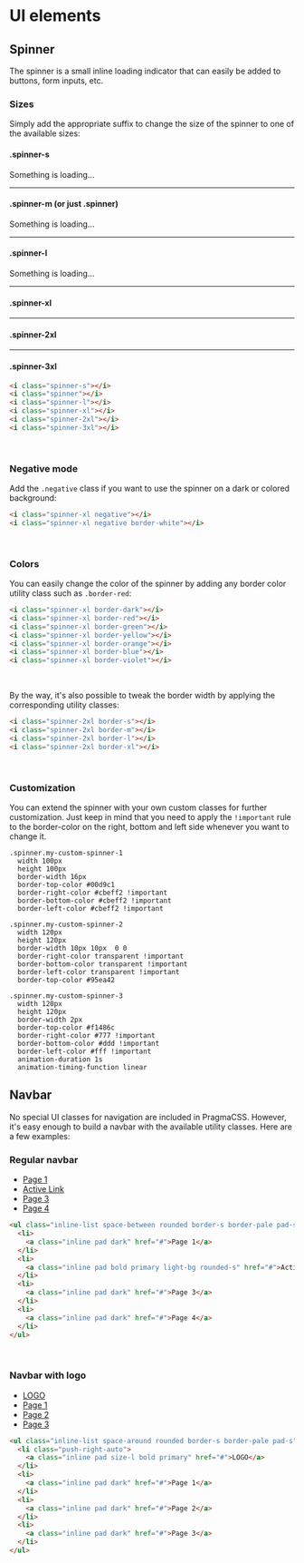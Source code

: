 # UI elements


## Spinner

The spinner is a small inline loading indicator that can easily be added to buttons, form inputs, etc.


### Sizes

Simply add the appropriate suffix to change the size of the spinner to one of the available sizes:

#### .spinner-s
<i class="spinner-s"></i> <span class="size-s">Something is loading...</span>

---

#### .spinner-m (or just .spinner)
<i class="spinner"></i> Something is loading...

---

#### .spinner-l
<i class="spinner-l"></i> <span class="big">Something is loading...</span>

---

#### .spinner-xl
<i class="spinner-xl"></i>

---

#### .spinner-2xl
<i class="spinner-2xl"></i>

---

#### .spinner-3xl
<i class="spinner-3xl"></i>

```html
<i class="spinner-s"></i>
<i class="spinner"></i>
<i class="spinner-l"></i>
<i class="spinner-xl"></i>
<i class="spinner-2xl"></i>
<i class="spinner-3xl"></i>
```

<br>

### Negative mode

Add the `.negative` class if you want to use the spinner on a dark or colored background:

<div class="dark-bg pad rounded center space-evenly">
  <i class="spinner-xl negative"></i>
  <i class="spinner-xl negative border-white"></i>
</div>

```html
<i class="spinner-xl negative"></i>
<i class="spinner-xl negative border-white"></i>
```

<br>

### Colors

You can easily change the color of the spinner by adding any border color utility class such as
`.border-red`:

<div class="space-evenly wrap push-v-xl">
  <i class="spinner-xl border-dark"></i>
  <i class="spinner-xl border-red"></i>
  <i class="spinner-xl border-green"></i>
  <i class="spinner-xl border-yellow"></i>
  <i class="spinner-xl border-orange"></i>
  <i class="spinner-xl border-blue"></i>
  <i class="spinner-xl border-violet"></i>
</div>

```html
<i class="spinner-xl border-dark"></i>
<i class="spinner-xl border-red"></i>
<i class="spinner-xl border-green"></i>
<i class="spinner-xl border-yellow"></i>
<i class="spinner-xl border-orange"></i>
<i class="spinner-xl border-blue"></i>
<i class="spinner-xl border-violet"></i>
```

<br>

By the way, it's also possible to tweak the border width by applying the corresponding utility classes:

<div class="space-evenly wrap push-v-xl">
  <i class="spinner-2xl border-primary border-s"></i>
  <i class="spinner-2xl border-primary border-m"></i>
  <i class="spinner-2xl border-primary border-l"></i>
  <i class="spinner-2xl border-primary border-xl"></i>
</div>

```html
<i class="spinner-2xl border-s"></i>
<i class="spinner-2xl border-m"></i>
<i class="spinner-2xl border-l"></i>
<i class="spinner-2xl border-xl"></i>
```

<br>

### Customization

You can extend the spinner with your own custom classes for further customization. Just keep in mind that
you need to apply the `!important` rule to the border-color on the right, bottom and left side whenever you want
to change it.

<custom-spinner/>

```stylus
.spinner.my-custom-spinner-1
  width 100px
  height 100px
  border-width 16px
  border-top-color #00d9c1
  border-right-color #cbeff2 !important
  border-bottom-color #cbeff2 !important
  border-left-color #cbeff2 !important

.spinner.my-custom-spinner-2
  width 120px
  height 120px
  border-width 10px 10px  0 0
  border-right-color transparent !important
  border-bottom-color transparent !important
  border-left-color transparent !important
  border-top-color #95ea42

.spinner.my-custom-spinner-3
  width 120px
  height 120px
  border-width 2px
  border-top-color #f1486c
  border-right-color #777 !important
  border-bottom-color #ddd !important
  border-left-color #fff !important
  animation-duration 1s
  animation-timing-function linear
```


## Navbar

No special UI classes for navigation are included in PragmaCSS. However, it's easy enough to build a navbar with
the available utility classes. Here are a few examples:

### Regular navbar

<ul class="inline-list space-between rounded border-s border-pale pad-s">
  <li>
    <a class="inline pad dark" href="#">Page 1</a>
  </li>
  <li>
    <a class="inline pad bold primary light-bg rounded-s" href="#">Active Link</a>
  </li>
  <li>
    <a class="inline pad dark" href="#">Page 3</a>
  </li>
  <li>
    <a class="inline pad dark" href="#">Page 4</a>
  </li>
</ul>

```html
<ul class="inline-list space-between rounded border-s border-pale pad-s">
  <li>
    <a class="inline pad dark" href="#">Page 1</a>
  </li>
  <li>
    <a class="inline pad bold primary light-bg rounded-s" href="#">Active Link</a>
  </li>
  <li>
    <a class="inline pad dark" href="#">Page 3</a>
  </li>
  <li>
    <a class="inline pad dark" href="#">Page 4</a>
  </li>
</ul>
```

<br>

### Navbar with logo

<ul class="inline-list space-around rounded border-s border-pale pad-s">
  <li class="push-right-auto">
    <a class="inline pad size-l bold primary" href="#">LOGO</a>
  </li>
  <li>
    <a class="inline pad dark" href="#">Page 1</a>
  </li>
  <li>
    <a class="inline pad dark" href="#">Page 2</a>
  </li>
  <li>
    <a class="inline pad dark" href="#">Page 3</a>
  </li>
</ul>

```html
<ul class="inline-list space-around rounded border-s border-pale pad-s">
  <li class="push-right-auto">
    <a class="inline pad size-l bold primary" href="#">LOGO</a>
  </li>
  <li>
    <a class="inline pad dark" href="#">Page 1</a>
  </li>
  <li>
    <a class="inline pad dark" href="#">Page 2</a>
  </li>
  <li>
    <a class="inline pad dark" href="#">Page 3</a>
  </li>
</ul>
```


